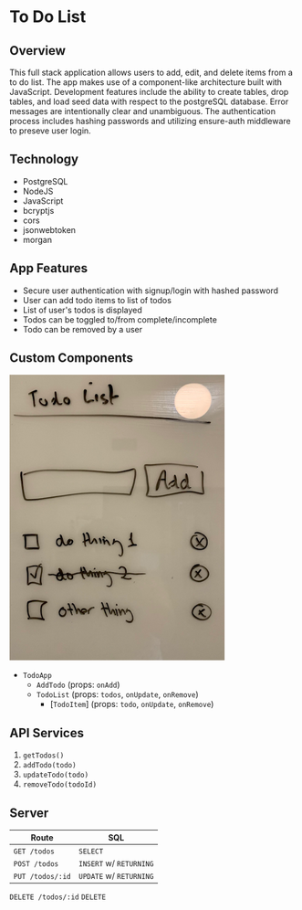 # To Do List

## Overview

This full stack application allows users to add, edit, and delete items from a to do list.  The app makes use of a component-like architecture built with JavaScript.  Development features include the ability to create tables, drop tables, and load seed data with respect to the postgreSQL database. Error messages are intentionally clear and unambiguous.  The authentication process includes hashing passwords and utilizing ensure-auth middleware to preseve user login.  

## Technology

* PostgreSQL
* NodeJS
* JavaScript
* bcryptjs
* cors
* jsonwebtoken
* morgan

## App Features

* Secure user authentication with signup/login with hashed password
* User can add todo items to list of todos
* List of user's todos is displayed
* Todos can be toggled to/from complete/incomplete
* Todo can be removed by a user

## Custom Components

![todo example](todo.png)

- `TodoApp`
    - `AddTodo` (props: `onAdd`)
    - `TodoList` (props: `todos`, `onUpdate`, `onRemove`)
        - [`TodoItem`] (props: `todo`, `onUpdate`, `onRemove`)
    

## API Services

1. `getTodos()`
1. `addTodo(todo)`
1. `updateTodo(todo)`
1. `removeTodo(todoId)`

## Server 

Route | SQL
---|---
`GET /todos` | `SELECT`
`POST /todos` | `INSERT` w/ `RETURNING`
`PUT /todos/:id` | `UPDATE` w/ `RETURNING`
`DELETE /todos/:id` `DELETE`
